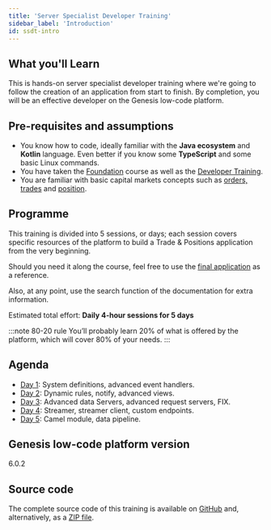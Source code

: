 ```yaml
---
title: 'Server Specialist Developer Training'
sidebar_label: 'Introduction'
id: ssdt-intro
---
```


## What you'll Learn​

This is hands-on server specialist developer training where we're going to follow the creation ​of an application from start to finish. By completion, you will be an effective developer on the Genesis low-code platform.

## Pre-requisites and assumptions

- You know how to code, ideally familiar with the **Java ecosystem** and **Kotlin** language. Even better if you know some​ **TypeScript** and some basic Linux commands.​
- You have taken the [Foundation](#) course as well as the [Developer Training](#).
- You are familiar with basic capital markets concepts such as [orders, trades](https://www.investopedia.com/terms/o/order.asp) and [position](https://www.investopedia.com/terms/p/position.asp).

## Programme

This training is divided into 5 sessions, or days; each session covers specific resources of the platform to build a Trade & Positions application from the very beginning.

Should you need it along the course, feel free to use the [final application](/tutorials/training-resources/training-intro/#source-code) as a reference.

Also, at any point, use the search function of the documentation for extra information.

Estimated total effort: <b>Daily 4-hour sessions for 5 days</b>

:::note 80-20 rule
You’ll probably learn 20% of what is offered ​by the platform​, which will cover 80% of your needs.
:::

## Agenda

- [Day 1](#): System definitions, advanced event handlers.
- [Day 2](#): Dynamic rules, notify, advanced views.
- [Day 3](#): Advanced data Servers, advanced request servers, FIX.
- [Day 4](#): Streamer, streamer client, custom endpoints.
- [Day 5](#): Camel module, data pipeline​.

## Genesis low-code platform version
6.0.2

## Source code
The complete source code of this training is available 
on [GitHub](https://github.com/genesiscommunitysuccess/devtraining-gama-server-specialist) and, alternatively, as a [ZIP file](https://genesisglobal.jfrog.io/artifactory/community-uploads/devtraining-gama-server-specialist.zip).